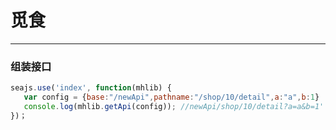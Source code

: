 # 觅食

---

### 组装接口

```javascript
seajs.use('index', function(mhlib) {
   var config = {base:"/newApi",pathname:"/shop/10/detail",a:"a",b:1}
   console.log(mhlib.getApi(config)); //newApi/shop/10/detail?a=a&b=1'
})；
```